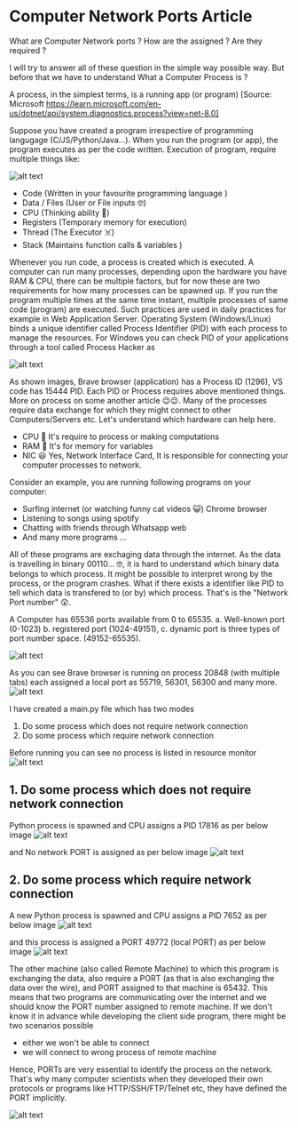 # Computer Network Ports Article

What are Computer Network ports ? How are the assigned ? Are they required ?

I will try to answer all of these question in the simple way possible way. But before that we have to understand What a Computer Process is ?
 
A process, in the simplest terms, is a running app (or program) [Source: Microsoft https://learn.microsoft.com/en-us/dotnet/api/system.diagnostics.process?view=net-8.0]

Suppose you have created a program irrespective of programming langugage (C/JS/Python/Java...). When you run the program (or app), the program executes as per the code written. Execution of program, require multiple things like:

![alt text](./images/process.png)
 - Code                 (Written in your favourite programming language )
 - Data / Files         (User or File inputs 🤓)
 - CPU                  (Thinking ability 🧠)
 - Registers            (Temporary memory for execution)
 - Thread               (The Executor ☠️)
 - Stack                (Maintains function calls & variables )

Whenever you run code, a process is created which is executed. A computer can run many processes, depending upon the hardware you have RAM & CPU, there can be multiple factors, but for now these are two requirements for how many processes can be spawned up. If you run the program multiple times at the same time instant, multiple processes of same code (program) are executed. Such practices are used in daily practices for example in Web Application Server. Operating System (Windows/Linux) binds a unique identifier called Process Identifier (PID) with each process to manage the resources.
For Windows you can check PID of your applications through a tool called Process Hacker as 

![alt text](./images/process-pids.png)

As shown images, Brave browser (application) has a Process ID (1296), VS code has 15444 PID. Each PID or Process requires above mentioned things. More on process on some another article 😉😉.
Many of the processes require data exchange for which they might connect to other Computers/Servers etc.
Let's understand which hardware can help here.
 - CPU 🤔 It's require to process or making computations
 - RAM 🤔 It's for memory for variables 
 - NIC 😃 Yes, Network Interface Card, It is responsible for connecting your computer processes to network.

Consider an example, you are running following programs on your computer:
 - Surfing internet (or watching funny cat videos 😺) Chrome browser 
 - Listening to songs using spotify
 - Chatting with friends through Whatsapp web 
 - And many more programs ...

All of these programs are exchaging data through the internet. As the data is travelling in binary 00110... 🤓, it is hard to understand which binary data belongs to which process. It might be possible to interpret wrong by the process, or the program crashes. What if there exists a identifier like PID to tell which data is transfered to (or by) which process. That's is the "Network Port number" 😲. 

A Computer has 65536 ports available from 0 to 65535.
a. Well-known port (0-1023)
b. registered port (1024-49151),
c. dynamic port is three types of port number space. (49152-65535).

![alt text](./images/cpu-nic-communication.png)

As you can see Brave browser is running on process 20848 (with multiple tabs) each assigned a local port as 55719, 56301, 56300 and many more.
![alt text](./images/resource-monitor.png)

I have created a main.py file which has two modes
1. Do some process which does not require network connection 
2. Do some process which require network connection

Before running you can see no process is listed in resource monitor
![alt text](./images/no-python-process.png)


## 1. Do some process which does not require network connection
Python process is spawned and CPU assigns a PID 17816 as per below image 
![alt text](./images/no-network-python-process-cpu.png)

 and No network PORT is assigned as per below image
![alt text](./images/no-network-python-process-network.png)


## 2. Do some process which require network connection
A new Python process is spawned and CPU assigns a PID 7652 as per below image 
![alt text](./images/yes-network-python-process-cpu.png)

 and this process is assigned a PORT 49772 (local PORT) as per below image
![alt text](./images/yes-network-python-process-network.png)


The other machine (also called Remote Machine) to which this program is exchanging the data, also require a PORT (as that is also exchanging the data over the wire), and PORT assigned to that machine is 65432. 
This means that two programs are communicating over the internet and we should know the PORT number assigned to remote machine.
If we don't know it in advance while developing the client side program, there might be two scenarios possible
 - either we won't be able to connect
 - we will connect to wrong process of remote machine

Hence, PORTs are very essential to identify the process on the network. That's why many computer scientists when they developed their own protocols or programs like HTTP/SSH/FTP/Telnet etc, they have defined the PORT implicitly.


![alt text](./images/common-ports.png)